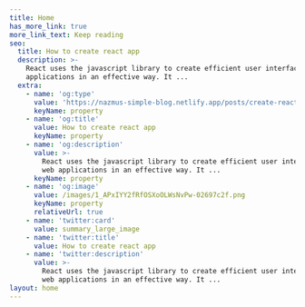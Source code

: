 ```yaml
---
title: Home
has_more_link: true
more_link_text: Keep reading
seo:
  title: How to create react app
  description: >-
    React uses the javascript library to create efficient user interfaces of web
    applications in an effective way. It ...
  extra:
    - name: 'og:type'
      value: 'https://nazmus-simple-blog.netlify.app/posts/create-react-app/'
      keyName: property
    - name: 'og:title'
      value: How to create react app
      keyName: property
    - name: 'og:description'
      value: >-
        React uses the javascript library to create efficient user interfaces of
        web applications in an effective way. It ...
      keyName: property
    - name: 'og:image'
      value: /images/1_APxIYY2fRfOSXoOLWsNvPw-02697c2f.png
      keyName: property
      relativeUrl: true
    - name: 'twitter:card'
      value: summary_large_image
    - name: 'twitter:title'
      value: How to create react app
    - name: 'twitter:description'
      value: >-
        React uses the javascript library to create efficient user interfaces of
        web applications in an effective way. It ...
layout: home
---
```

